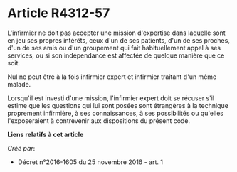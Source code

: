 # Article R4312-57

L'infirmier ne doit pas accepter une mission d'expertise dans laquelle  sont en jeu ses propres intérêts, ceux d'un de ses
patients, d'un de ses  proches, d'un de ses amis ou d'un groupement qui fait habituellement  appel à ses services, ou si son
indépendance est affectée de quelque  manière que ce soit. 

Nul ne peut être à la fois infirmier expert et infirmier traitant d'un même malade. 

Lorsqu'il est investi d'une mission, l'infirmier expert doit se récuser  s'il estime que les questions qui lui sont posées
sont étrangères à la  technique proprement infirmière, à ses connaissances, à ses possibilités  ou qu'elles l'exposeraient à
contrevenir aux dispositions du présent  code.

**Liens relatifs à cet article**

_Créé par_:

  - Décret n°2016-1605 du 25 novembre 2016 - art. 1
